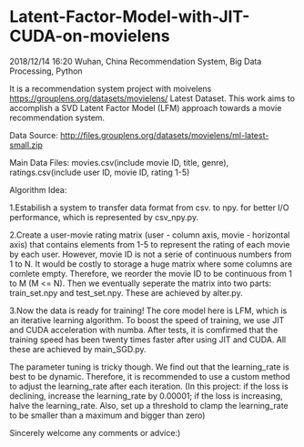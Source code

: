 # Latent-Factor-Model-with-JIT-CUDA-on-movielens
2018/12/14 16:20 Wuhan, China
Recommendation System, Big Data Processing, Python

It is a recommendation system project with moivelens https://grouplens.org/datasets/movielens/ Latest Dataset.
This work aims to accomplish a SVD Latent Factor Model (LFM) approach towards a movie recommendation system. 

Data Source: http://files.grouplens.org/datasets/movielens/ml-latest-small.zip 

Main Data Files: movies.csv(include movie ID, title, genre), ratings.csv(include user ID, movie ID, rating 1-5)

Algorithm Idea:

1.Estabilish a system to transfer data format from csv. to npy. for better I/O performance, which is represented by csv_npy.py. 

2.Create a user-movie rating matrix (user - column axis, movie - horizontal axis) that contains elements from 1-5 to represent the rating of each movie by each user. However, movie ID is not a serie of continuous numbers from 1 to N. It would be costly to storage a huge matrix  where some columns are comlete empty. Therefore, we reorder the movie ID to be continuous from 1 to M (M <= N). Then we eventually seperate the matrix into two parts: train_set.npy and test_set.npy. These are achieved by alter.py. 

3.Now the data is ready for training! The core model here is LFM, which is an iterative learning algorithm. To boost the speed of training, we use JIT and CUDA acceleration with numba. After tests, it is comfirmed that the training speed has been twenty times faster after using JIT and CUDA. All these are achieved by main_SGD.py.

The parameter tuning is tricky though. We find out that the learning_rate is best to be dynamic. Therefore, it is recommended to use a custom method to adjust the learning_rate after each iteration. (In this project: if the loss is declining, increase the learning_rate by 0.00001; if the loss is increasing, halve the learning_rate. Also, set up a threshold to clamp the learning_rate to be smaller than a maximum and bigger than zero)

Sincerely welcome any comments or advice:)
